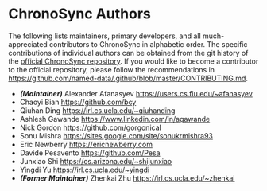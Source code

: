 # ChronoSync Authors

The following lists maintainers, primary developers, and all much-appreciated contributors to ChronoSync in alphabetic order.
The specific contributions of individual authors can be obtained from the git history of the [official ChronoSync repository](https://github.com/named-data/ChronoSync).
If you would like to become a contributor to the official repository, please follow the recommendations in https://github.com/named-data/.github/blob/master/CONTRIBUTING.md.

* ***(Maintainer)*** Alexander Afanasyev <https://users.cs.fiu.edu/~afanasyev>
* Chaoyi Bian <https://github.com/bcy>
* Qiuhan Ding <https://irl.cs.ucla.edu/~qiuhanding>
* Ashlesh Gawande <https://www.linkedin.com/in/agawande>
* Nick Gordon <https://github.com/gorgonical>
* Sonu Mishra <https://sites.google.com/site/sonukrmishra93>
* Eric Newberry <https://ericnewberry.com>
* Davide Pesavento <https://github.com/Pesa>
* Junxiao Shi <https://cs.arizona.edu/~shijunxiao>
* Yingdi Yu <https://irl.cs.ucla.edu/~yingdi>
* ***(Former Maintainer)*** Zhenkai Zhu <https://irl.cs.ucla.edu/~zhenkai>
